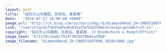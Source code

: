```yaml
---
layout: post
title:  "钻石头山鸟瞰图，瓦胡岛，夏威夷"
date:   "2016-07-17 16:00:00 +0800"
image_url: "http://cn.bing.com/az/hprichbg/rb/DiamondHead_ZH-CN8551687099_1920x1080.jpg"
link: "/search?q=%e7%93%a6%e8%83%a1%e5%b2%9b&form=hpcapt&mkt=zh-cn"
copyright: "钻石头山鸟瞰图，瓦胡岛，夏威夷  (© Biederbick & Rumpf/Offset)"
image_hash: "b711f8cc6a0c7924f762b478b92ad9b8"
image_filename: "DiamondHead_ZH-CN8551687099_1920x1080.jpg"
---
```

